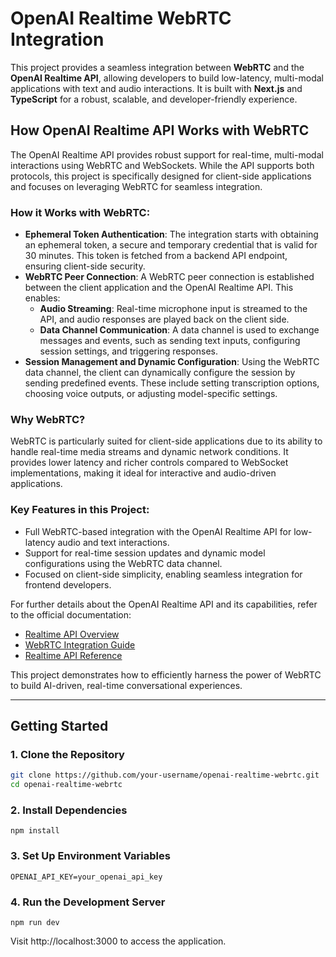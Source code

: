 # OpenAI Realtime WebRTC Integration

This project provides a seamless integration between **WebRTC** and the **OpenAI Realtime API**, allowing developers to build low-latency, multi-modal applications with text and audio interactions. It is built with **Next.js** and **TypeScript** for a robust, scalable, and developer-friendly experience.

## How OpenAI Realtime API Works with WebRTC

The OpenAI Realtime API provides robust support for real-time, multi-modal interactions using WebRTC and WebSockets. While the API supports both protocols, this project is specifically designed for client-side applications and focuses on leveraging WebRTC for seamless integration.

### How it Works with WebRTC:
- **Ephemeral Token Authentication**: The integration starts with obtaining an ephemeral token, a secure and temporary credential that is valid for 30 minutes. This token is fetched from a backend API endpoint, ensuring client-side security.
- **WebRTC Peer Connection**: A WebRTC peer connection is established between the client application and the OpenAI Realtime API. This enables:
    - **Audio Streaming**: Real-time microphone input is streamed to the API, and audio responses are played back on the client side.
    - **Data Channel Communication**: A data channel is used to exchange messages and events, such as sending text inputs, configuring session settings, and triggering responses.
- **Session Management and Dynamic Configuration**: Using the WebRTC data channel, the client can dynamically configure the session by sending predefined events. These include setting transcription options, choosing voice outputs, or adjusting model-specific settings.

### Why WebRTC?

WebRTC is particularly suited for client-side applications due to its ability to handle real-time media streams and dynamic network conditions. It provides lower latency and richer controls compared to WebSocket implementations, making it ideal for interactive and audio-driven applications.

### Key Features in this Project:
- Full WebRTC-based integration with the OpenAI Realtime API for low-latency audio and text interactions.
- Support for real-time session updates and dynamic model configurations using the WebRTC data channel.
- Focused on client-side simplicity, enabling seamless integration for frontend developers.

For further details about the OpenAI Realtime API and its capabilities, refer to the official documentation:
- [Realtime API Overview](#)
- [WebRTC Integration Guide](#)
- [Realtime API Reference](#)

This project demonstrates how to efficiently harness the power of WebRTC to build AI-driven, real-time conversational experiences.

---

## Getting Started

### 1. Clone the Repository
```bash
git clone https://github.com/your-username/openai-realtime-webrtc.git
cd openai-realtime-webrtc
```

### 2. Install Dependencies
```
npm install

```

### 3. Set Up Environment Variables
```
OPENAI_API_KEY=your_openai_api_key
```

### 4. Run the Development Server
```
npm run dev
```

Visit http://localhost:3000 to access the application.

